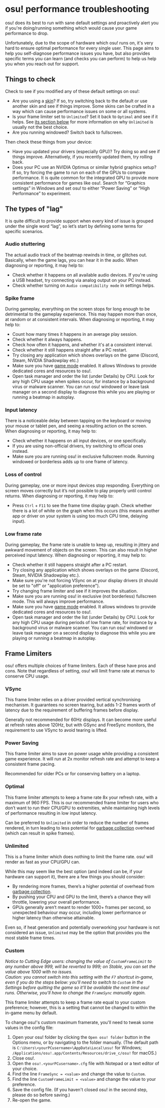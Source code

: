 # osu! performance troubleshooting

osu! does its best to run with sane default settings and proactively alert you if you're doing/running something which would cause your game performance to drop.

Unfortunately, due to the scope of hardware which osu! runs on, it's very hard to ensure optimal performance for every single user. This page aims to help you self-diagnose performance issues you have, but also provides specific terms you can learn (and checks you can perform) to help us help you when you reach out for support.

## Things to check

Check to see if you modified any of these default settings on osu!:

- Are you using a [skin](/wiki/Skin)? If so, try switching back to the default or use another skin and see if things improve. Some skins can be crafted in a way which can cause performance issues on some or all systems.
- Is your frame limiter set to `Unlimited`? Set it back to `Optimal` and see if it helps. See [its section below](#unlimited) for more information on why `Unlimited` is usually not the best choice.
- Are you running windowed? Switch back to fullscreen.

Then check these things from your device:

- Have you updated your drivers (especially GPU)? Try doing so and see if things improve. Alternatively, if you recently updated them, try rolling back.
- Does your PC use an NVIDIA Optimus or similar hybrid graphics setup? If so, try forcing the game to run on each of the GPUs to compare performance. It is quite common for the integrated GPU to provide more consistent performance for games like osu!. Search for “Graphics settings” in Windows and set osu! to either “Power Saving” or “High Performance” to experiment.

## The types of "lag"

It is quite difficult to provide support when every kind of issue is grouped under the single word “lag”, so let’s start by defining some terms for specific scenarios.

### Audio stuttering

The actual audio track of the beatmap rewinds in time, or glitches out. Basically, when the game lags, you can hear it in the audio. When diagnosing or reporting, it may help to:

- Check whether it happens on all available audio devices. If you're using a USB headset, try connecting via analog output on your PC instead.
- Check whether turning on `Audio compatibility mode` in settings helps.

### Spike frame

During gameplay, everything on the screen stops for long enough to be detrimental to the gameplay experience. This may happen more than once, at random or at consistent intervals. When diagnosing or reporting, it may help to:

- Count how many times it happens in an average play session.
- Check whether it always happens.
- Check how often it happens, and whether it's at a consistent interval.
- Check whether it still happens straight after a PC restart.
- Try closing any application which shows overlays on the game (Discord, Steam, NVIDIA Shadowplay etc.)
- Make sure you have [game mode](https://www.windowscentral.com/how-enable-disable-game-mode-windows-10) enabled. It allows Windows to provide dedicated cores and resources to osu!.
- Open task manager and order the list (under Details) by CPU. Look for any high CPU usage when spikes occur, for instance by a background virus or malware scanner. You can run osu! windowed or leave task manager on a second display to diagnose this while you are playing or running a beatmap in autoplay.

### Input latency

There is a noticeable delay between tapping on the keyboard or moving your mouse or tablet pen, and seeing a resulting action on the screen. When diagnosing or reporting, it may help to:

- Check whether it happens on all input devices, or one specifically.
- If you are using non-official drivers, try switching to official ones instead.
- Make sure you are running osu! in exclusive fullscreen mode. Running windowed or borderless adds up to one frame of latency.

### Loss of control

During gameplay, one or more input devices stop responding. Everything on screen moves correctly but it’s not possible to play properly until control returns. When diagnosing or reporting, it may help to:

- Press `Ctrl` + `F11` to see the frame time display graph. Check whether there is a lot of white on the graph when this occurs (this means another app or driver on your system is using too much CPU time, delaying input).

### Low frame rate

During gameplay, the frame rate is unable to keep up, resulting in jittery and awkward movement of objects on the screen. This can also result in higher perceived input latency. When diagnosing or reporting, it may help to:

- Check whether it still happens straight after a PC restart.
- Try closing any application which shows overlays on the game (Discord, Steam, NVIDIA Shadowplay etc.).
- Make sure you're not forcing VSync on at your display drivers (it should be set to "off" or "application preference").
- Try changing frame limiter and see if it improves the situation.
- Make sure you are running osu! in exclusive (not borderless) fullscreen mode. This will always improve performance.
- Make sure you have [game mode](https://www.windowscentral.com/how-enable-disable-game-mode-windows-10) enabled. It allows windows to provide dedicated cores and resources to osu!.
- Open task manager and order the list (under Details) by CPU. Look for any high CPU usage during periods of low frame rate, for instance by a background virus or malware scanner. You can run osu! windowed or leave task manager on a second display to diagnose this while you are playing or running a beatmap in autoplay.

## Frame Limiters

osu! offers multiple choices of frame limiters. Each of these have pros and cons. Note that regardless of setting, osu! will limit frame rate at menus to conserve CPU usage.

### VSync

This frame limiter relies on a driver provided vertical synchronising mechanism. It guarantees no screen tearing, but adds 1-2 frames worth of latency due to the requirement of buffering frames before display.

Generally not recommended for 60Hz displays. It can become more useful at refresh rates above 120Hz, but with GSync and FreeSync monitors, the requirement to use VSync to avoid tearing is lifted.

### Power Saving

This frame limiter aims to save on power usage while providing a consistent game experience. It will run at 2x monitor refresh rate and attempt to keep a consistent frame pacing.

Recommended for older PCs or for conserving battery on a laptop.

### Optimal

This frame limiter attempts to keep a frame rate 8x your refresh rate, with a maximum of 960 FPS. This is our recommended frame limiter for users who don’t want to run their CPU/GPU to extremities, while maintaining high levels of performance resulting in low input latency.

Can be preferred to `Unlimited` in order to reduce the number of frames rendered, in turn leading to less potential for [garbage collection](https://en.wikipedia.org/wiki/Garbage_collection_(computer_science)) overhead (which can result in spike frames).

### Unlimited

This is a frame limiter which does nothing to limit the frame rate. osu! will render as fast as your CPU/GPU can.

While this may seem like the best option (and indeed can be, if your hardware can support it), there are a few things you should consider:

- By rendering more frames, there’s a higher potential of overhead from [garbage collection](https://en.wikipedia.org/wiki/Garbage_collection_(computer_science)).
- By pushing your CPU and GPU to the limit, there’s a chance they will throttle, lowering your overall performance.
- GPUs generally aren’t meant to render 1000+ frames per second, so unexpected behaviour may occur, including lower performance or higher latency than otherwise attainable.

Even so, if heat generation and potentially overworking your hardware is not considered an issue, `Unlimited` may be the option that provides you the most stable frame times.

### Custom

*Notice to Cutting Edge users: changing the value of `CustomFrameLimit` to any number above 999, will be reverted to 999; on Stable, you can set the value above 1000 with no issues.*\
*Caution: you cannot switch into this setting with the `F7` shortcut in-game, even if you do the steps below: you'll need to switch to `Custom` in the Settings before quitting the game so it'll be available the next time osu! runs. Otherwise, you'll have to change the `FrameSync` manually again.*

This frame limiter attempts to keep a frame rate equal to your custom preference; however, this is a setting that cannot be changed to within the in-game menu by default.

To change osu!'s custom maximum framerate, you'll need to tweak some values in the config file:

1. Open your osu! folder by clicking the `Open osu! folder` button in the Options menu, or by navigating to the folder manually. (The default path is `C:\Users\<yourPCusername>\AppData\Local\osu!` for Windows; `/Applications/osu!.app/Contents/Resources/drive_c/osu!` for macOS.)
2. Close osu!.
3. Open the `osu!.<yourPCusername>.cfg` file with Notepad or a text editor of your choice.
4. Find the line `FrameSync = <value>` and change the value to `Custom`.
5. Find the line `CustomFrameLimit = <value>` and change the value to your preference.
6. Save the config file. (If you haven't closed osu! in the second step, please do so before saving.)
7. Re-open the game.
